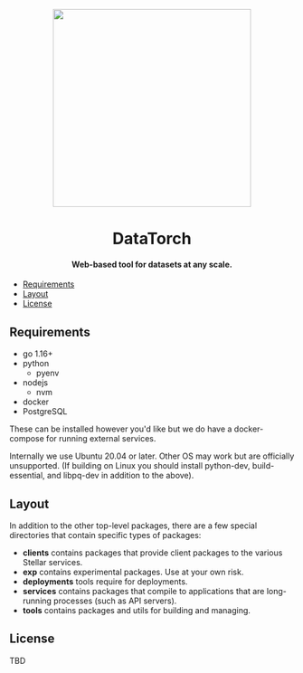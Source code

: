 <p align="center">
    <img src="https://raw.githubusercontent.com/datatorch/documentation/master/docs/.vuepress/public/circle.png" width="350" />
</p>

<h1 align="center">
  DataTorch
</h1>
<h4 align="center">Web-based tool for datasets at any scale.</h4>

- [Requirements](#requirements)
- [Layout](#layout)
- [License](#license)

## Requirements

- go 1.16+
- python
  - pyenv
- nodejs
  - nvm
- docker
- PostgreSQL

These can be installed however you'd like but we do have a docker-compose for
running external services.

Internally we use Ubuntu 20.04 or later. Other OS may work but are officially
unsupported. (If building on Linux you should install python-dev,
build-essential, and libpq-dev in addition to the above).

## Layout

In addition to the other top-level packages, there are a few special directories
that contain specific types of packages:

* **clients** contains packages that provide client packages to the various
  Stellar services.
* **exp** contains experimental packages.  Use at your own risk.
* **deployments** tools require for deployments. 
* **services** contains packages that compile to applications that are
  long-running processes (such as API servers).
* **tools** contains packages and utils for building and managing.

## License

TBD